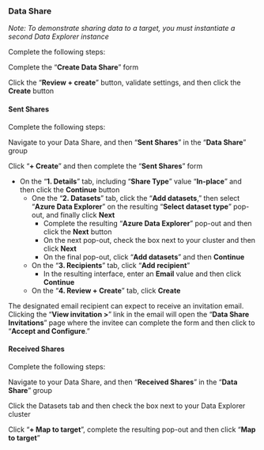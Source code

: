 ### Data Share

*Note: To demonstrate sharing data to a target, you must instantiate a second Data Explorer instance*

Complete the following steps:

Complete the “**Create Data Share**” form

Click the “**Review + create**” button, validate settings, and then click the **Create** button

#### Sent Shares

Complete the following steps:

Navigate to your Data Share, and then “**Sent Shares**” in the “**Data Share**” group

Click “**+ Create**” and then complete the “**Sent Shares**” form

-   On the “**1. Details**” tab, including “**Share Type**” value “**In-place**” and then click the **Continue** button
    -   One the “**2. Datasets**” tab, click the “**Add datasets**,” then select “**Azure Data Explorer**” on the resulting “**Select dataset type**” pop-out, and finally click **Next**
        -   Complete the resulting “**Azure Data Explorer**” pop-out and then click the **Next** button
        -   On the next pop-out, check the box next to your cluster and then click **Next**
        -   On the final pop-out, click “**Add datasets**” and then **Continue**
    -   On the “**3. Recipients**” tab, click “**Add recipient**”
        -   In the resulting interface, enter an **Email** value and then click **Continue**
    -   On the “**4. Review + Create**” tab, click **Create**

The designated email recipient can expect to receive an invitation email. Clicking the “**View invitation \>**” link in the email will open the “**Data Share Invitations**” page where the invitee can complete the form and then click to “**Accept and Configure**.”

#### Received Shares

Complete the following steps:

Navigate to your Data Share, and then “**Received Shares**” in the “**Data Share**” group

Click the Datasets tab and then check the box next to your Data Explorer cluster

Click “**+ Map to target**”, complete the resulting pop-out and then click “**Map to target**”
